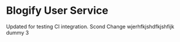 # Blogify User Service
Updated for testing CI integration.
Scond Change 
wjerhfkjshdfkjshfijk
dummy 3 